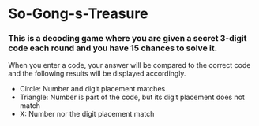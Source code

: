 # So-Gong-s-Treasure

### This is a decoding game where you are given a secret 3-digit code each round and you have 15 chances to solve it.

When you enter a code, your answer will be compared to the correct code and the following results will be displayed accordingly.
* Circle: Number and digit placement matches
* Triangle: Number is part of the code, but its digit placement does not match
* X: Number nor the digit placement match
